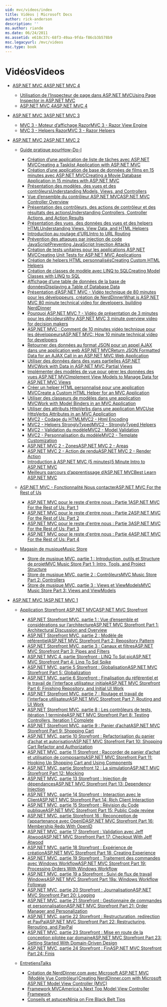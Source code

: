 ```yaml
---
uid: mvc/videos/index
title: Vidéos | Microsoft Docs
author: rick-anderson
description: ''
ms.author: riande
ms.date: 06/24/2011
ms.assetid: e618c37c-68f3-49aa-9fda-f86cb3b578b9
msc.legacyurl: /mvc/videos
msc.type: book
---
```

<a name="videos"></a><span data-ttu-id="d141d-102">Vidéos</span><span class="sxs-lookup"><span data-stu-id="d141d-102">Videos</span></span>
====================
- [<span data-ttu-id="d141d-103">ASP.NET MVC 4</span><span class="sxs-lookup"><span data-stu-id="d141d-103">ASP.NET MVC 4</span></span>](mvc-4/index.md)

    - [<span data-ttu-id="d141d-104">Utilisation de l’Inspecteur de page dans ASP.NET MVC</span><span class="sxs-lookup"><span data-stu-id="d141d-104">Using Page Inspector in ASP.NET MVC</span></span>](mvc-4/using-page-inspector-in-aspnet-mvc.md)
    - [<span data-ttu-id="d141d-105">ASP.NET MVC 4</span><span class="sxs-lookup"><span data-stu-id="d141d-105">ASP.NET MVC 4</span></span>](mvc-4/aspnet-mvc-4.md)
- [<span data-ttu-id="d141d-106">ASP.NET MVC 3</span><span class="sxs-lookup"><span data-stu-id="d141d-106">ASP.NET MVC 3</span></span>](mvc-3/index.md)

    - [<span data-ttu-id="d141d-107">MVC 3 - Moteur d’affichage Razor</span><span class="sxs-lookup"><span data-stu-id="d141d-107">MVC 3 - Razor View Engine</span></span>](mvc-3/mvc-3-razor-view-engine.md)
    - [<span data-ttu-id="d141d-108">MVC 3 - Helpers Razor</span><span class="sxs-lookup"><span data-stu-id="d141d-108">MVC 3 - Razor Helpers</span></span>](mvc-3/mvc-3-razor-helpers.md)
- [<span data-ttu-id="d141d-109">ASP.NET MVC 2</span><span class="sxs-lookup"><span data-stu-id="d141d-109">ASP.NET MVC 2</span></span>](mvc-2/index.md)

    - [<span data-ttu-id="d141d-110">Guide pratique pour</span><span class="sxs-lookup"><span data-stu-id="d141d-110">How-Do-I</span></span>](mvc-2/how-do-i/index.md)

        - [<span data-ttu-id="d141d-111">Création d’une application de liste de tâches avec ASP.NET MVC</span><span class="sxs-lookup"><span data-stu-id="d141d-111">Creating a Tasklist Application with ASP.NET MVC</span></span>](mvc-2/how-do-i/creating-a-tasklist-application-with-aspnet-mvc.md)
        - [<span data-ttu-id="d141d-112">Création d’une application de base de données de films en 15 minutes avec ASP.NET MVC</span><span class="sxs-lookup"><span data-stu-id="d141d-112">Creating a Movie Database Application in 15 minutes with ASP.NET MVC</span></span>](mvc-2/how-do-i/creating-a-movie-database-application-in-15-minutes-with-aspnet-mvc.md)
        - [<span data-ttu-id="d141d-113">Présentation des modèles, des vues et des contrôleurs</span><span class="sxs-lookup"><span data-stu-id="d141d-113">Understanding Models, Views, and Controllers</span></span>](mvc-2/how-do-i/understanding-models-views-and-controllers.md)
        - [<span data-ttu-id="d141d-114">Vue d’ensemble du contrôleur ASP.NET MVC</span><span class="sxs-lookup"><span data-stu-id="d141d-114">ASP.NET MVC Controller Overview</span></span>](mvc-2/how-do-i/aspnet-mvc-controller-overview.md)
        - [<span data-ttu-id="d141d-115">Présentation des contrôleurs, des actions de contrôleur et des résultats des actions</span><span class="sxs-lookup"><span data-stu-id="d141d-115">Understanding Controllers, Controller Actions, and Action Results</span></span>](mvc-2/how-do-i/understanding-controllers-controller-actions-and-action-results.md)
        - [<span data-ttu-id="d141d-116">Présentation des vues, des données des vues et des helpers HTML</span><span class="sxs-lookup"><span data-stu-id="d141d-116">Understanding Views, View Data, and HTML Helpers</span></span>](mvc-2/how-do-i/understanding-views-view-data-and-html-helpers.md)
        - [<span data-ttu-id="d141d-117">Introduction au routage d’URL</span><span class="sxs-lookup"><span data-stu-id="d141d-117">Intro to URL Routing</span></span>](mvc-2/how-do-i/an-introduction-to-url-routing.md)
        - [<span data-ttu-id="d141d-118">Prévention des attaques par injection de code JavaScript</span><span class="sxs-lookup"><span data-stu-id="d141d-118">Preventing JavaScript Injection Attacks</span></span>](mvc-2/how-do-i/preventing-javascript-injection-attacks.md)
        - [<span data-ttu-id="d141d-119">Création de tests unitaires pour les applications ASP.NET MVC</span><span class="sxs-lookup"><span data-stu-id="d141d-119">Creating Unit Tests for ASP.NET MVC Applications</span></span>](mvc-2/how-do-i/creating-unit-tests-for-aspnet-mvc-applications.md)
        - [<span data-ttu-id="d141d-120">Création de helpers HTML personnalisés</span><span class="sxs-lookup"><span data-stu-id="d141d-120">Creating Custom HTML Helpers</span></span>](mvc-2/how-do-i/creating-custom-html-helpers.md)
        - [<span data-ttu-id="d141d-121">Création de classes de modèle avec LINQ to SQL</span><span class="sxs-lookup"><span data-stu-id="d141d-121">Creating Model Classes with LINQ to SQL</span></span>](mvc-2/how-do-i/creating-model-classes-with-linq-to-sql.md)
        - [<span data-ttu-id="d141d-122">Affichage d’une table de données de la base de données</span><span class="sxs-lookup"><span data-stu-id="d141d-122">Displaying a Table of Database Data</span></span>](mvc-2/how-do-i/displaying-a-table-of-database-data.md)
        - [<span data-ttu-id="d141d-123">Présentation d’ASP.NET MVC - Vidéo technique de 80 minutes pour les développeurs, création de NerdDinner</span><span class="sxs-lookup"><span data-stu-id="d141d-123">What is ASP.NET MVC 80 minute technical video for developers, building NerdDinner</span></span>](mvc-2/how-do-i/what-is-aspnet-mvc-80-minute-technical-video-for-developers-building-nerddinner.md)
        - [<span data-ttu-id="d141d-124">Pourquoi ASP.NET MVC ? - Vidéo de présentation de 3 minutes pour les décideurs</span><span class="sxs-lookup"><span data-stu-id="d141d-124">Why ASP.NET MVC 3 minute overview video for decision makers</span></span>](mvc-2/how-do-i/why-aspnet-mvc-3-minute-overview-video-for-decision-makers.md)
        - [<span data-ttu-id="d141d-125">ASP.NET MVC : Comment de 10 minutes vidéo technique pour les développeurs</span><span class="sxs-lookup"><span data-stu-id="d141d-125">ASP.NET MVC: How 10 minute technical video for developers</span></span>](mvc-2/how-do-i/aspnet-mvc-how-10-minute-technical-video-for-developers.md)
        - [<span data-ttu-id="d141d-126">Retourner des données au format JSON pour un appel AJAX dans une application web ASP.NET MVC</span><span class="sxs-lookup"><span data-stu-id="d141d-126">Return JSON Formatted Data for an AJAX Call in an ASP.NET MVC Web Application</span></span>](mvc-2/how-do-i/how-do-i-return-json-formatted-data-for-an-ajax-call-in-an-aspnet-mvc-web-application.md)
        - [<span data-ttu-id="d141d-127">Utiliser des données dans des vues partielles ASP.NET MVC</span><span class="sxs-lookup"><span data-stu-id="d141d-127">Work with Data in ASP.NET MVC Partial Views</span></span>](mvc-2/how-do-i/how-do-i-work-with-data-in-aspnet-mvc-partial-views.md)
        - [<span data-ttu-id="d141d-128">Implémenter des modèles de vue pour gérer les données des vues ASP.NET MVC</span><span class="sxs-lookup"><span data-stu-id="d141d-128">Implement View Models to Manage Data for ASP.NET MVC Views</span></span>](mvc-2/how-do-i/how-do-i-implement-view-models-to-manage-data-for-aspnet-mvc-views.md)
        - [<span data-ttu-id="d141d-129">Créer un helper HTML personnalisé pour une application MVC</span><span class="sxs-lookup"><span data-stu-id="d141d-129">Create a Custom HTML Helper for an MVC Application</span></span>](mvc-2/how-do-i/how-do-i-create-a-custom-html-helper-for-an-mvc-application.md)
        - [<span data-ttu-id="d141d-130">Utiliser des classeurs de modèles dans une application MVC</span><span class="sxs-lookup"><span data-stu-id="d141d-130">Work with Model Binders in an MVC Application</span></span>](mvc-2/how-do-i/how-do-i-work-with-model-binders-in-an-mvc-application.md)
        - [<span data-ttu-id="d141d-131">Utiliser des attributs HttpVerbs dans une application MVC</span><span class="sxs-lookup"><span data-stu-id="d141d-131">Use HttpVerbs Attributes in an MVC Application</span></span>](mvc-2/how-do-i/how-do-i-use-httpverbs-attributes-in-an-mvc-application.md)
        - [<span data-ttu-id="d141d-132">MVC2 - Codage du HTML</span><span class="sxs-lookup"><span data-stu-id="d141d-132">MVC2 - Html Encoding</span></span>](mvc-2/how-do-i/mvc2-html-encoding.md)
        - [<span data-ttu-id="d141d-133">MVC2 - Helpers StronglyTyped</span><span class="sxs-lookup"><span data-stu-id="d141d-133">MVC2 - StronglyTyped Helpers</span></span>](mvc-2/how-do-i/mvc2-stronglytyped-helpers.md)
        - [<span data-ttu-id="d141d-134">MVC2 - Validation du modèle</span><span class="sxs-lookup"><span data-stu-id="d141d-134">MVC2 - Model Validation</span></span>](mvc-2/how-do-i/mvc2-model-validation.md)
        - [<span data-ttu-id="d141d-135">MVC2 - Personnalisation du modèle</span><span class="sxs-lookup"><span data-stu-id="d141d-135">MVC2 - Template Customization</span></span>](mvc-2/how-do-i/mvc2-template-customization.md)
        - [<span data-ttu-id="d141d-136">ASP.NET MVC 2 - Zones</span><span class="sxs-lookup"><span data-stu-id="d141d-136">ASP.NET MVC 2 - Areas</span></span>](mvc-2/how-do-i/aspnet-mvc-2-areas.md)
        - [<span data-ttu-id="d141d-137">ASP.NET MVC 2 - Action de rendu</span><span class="sxs-lookup"><span data-stu-id="d141d-137">ASP.NET MVC 2 - Render Action</span></span>](mvc-2/how-do-i/aspnet-mvc-2-render-action.md)
        - [<span data-ttu-id="d141d-138">Introduction à ASP.NET MVC (5 minutes)</span><span class="sxs-lookup"><span data-stu-id="d141d-138">5 Minute Intro to ASP.NET MVC</span></span>](mvc-2/how-do-i/5-minute-introduction-to-aspnet-mvc.md)
        - [<span data-ttu-id="d141d-139">Meilleurs parcours d’apprentissage d’ASP.NET MVC</span><span class="sxs-lookup"><span data-stu-id="d141d-139">Best Learn ASP.NET MVC</span></span>](mvc-2/how-do-i/how-to-best-learn-asp-net-mvc.md)
    - [<span data-ttu-id="d141d-140">ASP.NET MVC - Fonctionnalité Nous contacter</span><span class="sxs-lookup"><span data-stu-id="d141d-140">ASP.NET MVC For the Rest of Us</span></span>](mvc-2/aspnet-mvc-for-the-rest-of-us/index.md)

        - [<span data-ttu-id="d141d-141">ASP.NET MVC pour le reste d'entre nous : Partie 1</span><span class="sxs-lookup"><span data-stu-id="d141d-141">ASP.NET MVC For the Rest of Us: Part 1</span></span>](mvc-2/aspnet-mvc-for-the-rest-of-us/aspnet-mvc-for-the-rest-of-us-part-1.md)
        - [<span data-ttu-id="d141d-142">ASP.NET MVC pour le reste d'entre nous : Partie 2</span><span class="sxs-lookup"><span data-stu-id="d141d-142">ASP.NET MVC For the Rest of Us: Part 2</span></span>](mvc-2/aspnet-mvc-for-the-rest-of-us/aspnet-mvc-for-the-rest-of-us-part-2.md)
        - [<span data-ttu-id="d141d-143">ASP.NET MVC pour le reste d'entre nous : Partie 3</span><span class="sxs-lookup"><span data-stu-id="d141d-143">ASP.NET MVC For the Rest of Us: Part 3</span></span>](mvc-2/aspnet-mvc-for-the-rest-of-us/aspnet-mvc-for-the-rest-of-us-part-3.md)
        - [<span data-ttu-id="d141d-144">ASP.NET MVC pour le reste d'entre nous : Partie 4</span><span class="sxs-lookup"><span data-stu-id="d141d-144">ASP.NET MVC For the Rest of Us: Part 4</span></span>](mvc-2/aspnet-mvc-for-the-rest-of-us/aspnet-mvc-for-the-rest-of-us-part-4.md)
    - [<span data-ttu-id="d141d-145">Magasin de musique</span><span class="sxs-lookup"><span data-stu-id="d141d-145">Music Store</span></span>](mvc-2/music-store/index.md)

        - [<span data-ttu-id="d141d-146">Store de musique MVC, partie 1 : Introduction, outils et Structure de projet</span><span class="sxs-lookup"><span data-stu-id="d141d-146">MVC Music Store Part 1: Intro, Tools, and Project Structure</span></span>](mvc-2/music-store/mvc-music-store-part-1-intro-tools-and-project-structure.md)
        - [<span data-ttu-id="d141d-147">Store de musique MVC, partie 2 : Contrôleurs</span><span class="sxs-lookup"><span data-stu-id="d141d-147">MVC Music Store Part 2: Controllers</span></span>](mvc-2/music-store/mvc-music-store-part-2-controllers.md)
        - [<span data-ttu-id="d141d-148">Store de musique MVC, partie 3 : Views et ViewModels</span><span class="sxs-lookup"><span data-stu-id="d141d-148">MVC Music Store Part 3: Views and ViewModels</span></span>](mvc-2/music-store/mvc-music-store-part-3-views-and-viewmodels.md)
- [<span data-ttu-id="d141d-149">ASP.NET MVC 1</span><span class="sxs-lookup"><span data-stu-id="d141d-149">ASP.NET MVC 1</span></span>](mvc-1/index.md)

    - [<span data-ttu-id="d141d-150">Application Storefront ASP.NET MVC</span><span class="sxs-lookup"><span data-stu-id="d141d-150">ASP.NET MVC Storefront</span></span>](mvc-1/aspnet-mvc-storefront/index.md)

        - [<span data-ttu-id="d141d-151">ASP.NET Storefront MVC, partie 1 : Vue d’ensemble et considérations sur l’architecture</span><span class="sxs-lookup"><span data-stu-id="d141d-151">ASP.NET MVC Storefront Part 1: Architectural Discussion and Overview</span></span>](mvc-1/aspnet-mvc-storefront/aspnet-mvc-storefront-part-1-architectural-discussion-and-overview.md)
        - [<span data-ttu-id="d141d-152">ASP.NET Storefront MVC, partie 2 : Modèle de référentiel</span><span class="sxs-lookup"><span data-stu-id="d141d-152">ASP.NET MVC Storefront Part 2: Repository Pattern</span></span>](mvc-1/aspnet-mvc-storefront/aspnet-mvc-storefront-part-2-the-repository-pattern.md)
        - [<span data-ttu-id="d141d-153">ASP.NET Storefront MVC, partie 3 : Canaux et filtres</span><span class="sxs-lookup"><span data-stu-id="d141d-153">ASP.NET MVC Storefront Part 3: Pipes and Filters</span></span>](mvc-1/aspnet-mvc-storefront/aspnet-mvc-storefront-part-3-pipes-and-filters.md)
        - [<span data-ttu-id="d141d-154">ASP.NET MVC 4, partie Storefront : LINQ To Sql pic</span><span class="sxs-lookup"><span data-stu-id="d141d-154">ASP.NET MVC Storefront Part 4: Linq To Sql Spike</span></span>](mvc-1/aspnet-mvc-storefront/aspnet-mvc-storefront-part-4-linq-to-sql-spike.md)
        - [<span data-ttu-id="d141d-155">ASP.NET MVC, partie 5 Storefront : Globalisation</span><span class="sxs-lookup"><span data-stu-id="d141d-155">ASP.NET MVC Storefront Part 5: Globalization</span></span>](mvc-1/aspnet-mvc-storefront/aspnet-mvc-storefront-part-5-globalization.md)
        - [<span data-ttu-id="d141d-156">ASP.NET MVC, partie 6 Storefront : Finalisation du référentiel et le travail de l’interface utilisateur initiale</span><span class="sxs-lookup"><span data-stu-id="d141d-156">ASP.NET MVC Storefront Part 6: Finishing Repository, and Initial UI Work</span></span>](mvc-1/aspnet-mvc-storefront/aspnet-mvc-storefront-part-6-finishing-the-repository-and-initial-ui-work.md)
        - [<span data-ttu-id="d141d-157">ASP.NET Storefront MVC, partie 7 : Routage et travail de l’interface utilisateur</span><span class="sxs-lookup"><span data-stu-id="d141d-157">ASP.NET MVC Storefront Part 7: Routing and UI Work</span></span>](mvc-1/aspnet-mvc-storefront/aspnet-mvc-storefront-part-7-routing-and-ui-work.md)
        - [<span data-ttu-id="d141d-158">ASP.NET Storefront MVC, partie 8 : Les contrôleurs de tests, itération 1 terminée</span><span class="sxs-lookup"><span data-stu-id="d141d-158">ASP.NET MVC Storefront Part 8: Testing Controllers, Iteration 1 Complete</span></span>](mvc-1/aspnet-mvc-storefront/aspnet-mvc-storefront-part-8-testing-controllers-iteration-1-complete.md)
        - [<span data-ttu-id="d141d-159">ASP.NET Storefront MVC, partie 9 : Panier d’achat</span><span class="sxs-lookup"><span data-stu-id="d141d-159">ASP.NET MVC Storefront Part 9: Shopping Cart</span></span>](mvc-1/aspnet-mvc-storefront/aspnet-mvc-storefront-part-9-the-shopping-cart.md)
        - [<span data-ttu-id="d141d-160">ASP.NET MVC, partie 10 Storefront : Refactorisation du panier d’achat et autorisation</span><span class="sxs-lookup"><span data-stu-id="d141d-160">ASP.NET MVC Storefront Part 10: Shopping Cart Refactor and Authorization</span></span>](mvc-1/aspnet-mvc-storefront/aspnet-mvc-storefront-part-10-shopping-cart-refactor-and-authorization.md)
        - [<span data-ttu-id="d141d-161">ASP.NET MVC, partie 11 Storefront : Raccorder de panier d’achat et utilisation de composants</span><span class="sxs-lookup"><span data-stu-id="d141d-161">ASP.NET MVC Storefront Part 11: Hooking Up Shopping Cart and Using Components</span></span>](mvc-1/aspnet-mvc-storefront/aspnet-mvc-storefront-part-11-hooking-up-the-shopping-cart-and-using-components.md)
        - [<span data-ttu-id="d141d-162">ASP.NET MVC, partie Storefront 12 : La simulation</span><span class="sxs-lookup"><span data-stu-id="d141d-162">ASP.NET MVC Storefront Part 12: Mocking</span></span>](mvc-1/aspnet-mvc-storefront/aspnet-mvc-storefront-part-12-mocking.md)
        - [<span data-ttu-id="d141d-163">ASP.NET MVC, partie 13 Storefront : Injection de dépendances</span><span class="sxs-lookup"><span data-stu-id="d141d-163">ASP.NET MVC Storefront Part 13: Dependency Injection</span></span>](mvc-1/aspnet-mvc-storefront/aspnet-mvc-storefront-part-13-dependency-injection.md)
        - [<span data-ttu-id="d141d-164">ASP.NET MVC, partie 14 Storefront : Interaction avec le Client</span><span class="sxs-lookup"><span data-stu-id="d141d-164">ASP.NET MVC Storefront Part 14: Rich Client Interaction</span></span>](mvc-1/aspnet-mvc-storefront/aspnet-mvc-storefront-part-14-rich-client-interaction.md)
        - [<span data-ttu-id="d141d-165">ASP.NET MVC, partie 15 Storefront : Révision du Code publique</span><span class="sxs-lookup"><span data-stu-id="d141d-165">ASP.NET MVC Storefront Part 15: Public Code review</span></span>](mvc-1/aspnet-mvc-storefront/aspnet-mvc-storefront-part-15-public-code-review.md)
        - [<span data-ttu-id="d141d-166">ASP.NET MVC, partie Storefront 16 : Reconception de l’appartenance avec OpenID</span><span class="sxs-lookup"><span data-stu-id="d141d-166">ASP.NET MVC Storefront Part 16: Membership Redo With OpenID</span></span>](mvc-1/aspnet-mvc-storefront/aspnet-mvc-storefront-part-16-membership-redo-with-openid.md)
        - [<span data-ttu-id="d141d-167">ASP.NET MVC, partie 17 Storefront : Validation avec Jeff Atwood</span><span class="sxs-lookup"><span data-stu-id="d141d-167">ASP.NET MVC Storefront Part 17: Checkout With Jeff Atwood</span></span>](mvc-1/aspnet-mvc-storefront/aspnet-mvc-storefront-part-17-checkout-with-jeff-atwood.md)
        - [<span data-ttu-id="d141d-168">ASP.NET MVC, partie 18 Storefront : Expérience de création</span><span class="sxs-lookup"><span data-stu-id="d141d-168">ASP.NET MVC Storefront Part 18: Creating Experience</span></span>](mvc-1/aspnet-mvc-storefront/aspnet-mvc-storefront-part-18-creating-an-experience.md)
        - [<span data-ttu-id="d141d-169">ASP.NET MVC, partie 19 Storefront : Traitement des commandes avec Windows Workflow</span><span class="sxs-lookup"><span data-stu-id="d141d-169">ASP.NET MVC Storefront Part 19: Processing Orders With Windows Workflow</span></span>](mvc-1/aspnet-mvc-storefront/aspnet-mvc-storefront-part-19-processing-orders-with-windows-workflow.md)
        - [<span data-ttu-id="d141d-170">ASP.NET MVC, partie 19 a Storefront : Suivi de flux de travail Windows</span><span class="sxs-lookup"><span data-stu-id="d141d-170">ASP.NET MVC Storefront Part 19a: Windows Workflow Followup</span></span>](mvc-1/aspnet-mvc-storefront/aspnet-mvc-storefront-part-19a-windows-workflow-followup.md)
        - [<span data-ttu-id="d141d-171">ASP.NET MVC, partie 20 Storefront : Journalisation</span><span class="sxs-lookup"><span data-stu-id="d141d-171">ASP.NET MVC Storefront Part 20: Logging</span></span>](mvc-1/aspnet-mvc-storefront/aspnet-mvc-storefront-part-20-logging.md)
        - [<span data-ttu-id="d141d-172">ASP.NET MVC, partie 21 Storefront : Gestionnaire de commandes et personnalisation</span><span class="sxs-lookup"><span data-stu-id="d141d-172">ASP.NET MVC Storefront Part 21: Order Manager and Personalization</span></span>](mvc-1/aspnet-mvc-storefront/aspnet-mvc-storefront-part-21-order-manager-and-personalization.md)
        - [<span data-ttu-id="d141d-173">ASP.NET MVC, partie 22 Storefront : Restructuration, redirection et PayPal</span><span class="sxs-lookup"><span data-stu-id="d141d-173">ASP.NET MVC Storefront Part 22: Restructuring, Rerouting, and PayPal</span></span>](mvc-1/aspnet-mvc-storefront/aspnet-mvc-storefront-part-22-restructuring-rerouting-and-paypal.md)
        - [<span data-ttu-id="d141d-174">ASP.NET MVC, partie 23 Storefront : Mise en route de la conception pilotée par domaine</span><span class="sxs-lookup"><span data-stu-id="d141d-174">ASP.NET MVC Storefront Part 23: Getting Started With Domain-Driven Design</span></span>](mvc-1/aspnet-mvc-storefront/aspnet-mvc-storefront-part-23-getting-started-with-domain-driven-design.md)
        - [<span data-ttu-id="d141d-175">ASP.NET MVC, partie 24 Storefront : Fin</span><span class="sxs-lookup"><span data-stu-id="d141d-175">ASP.NET MVC Storefront Part 24: Finis</span></span>](mvc-1/aspnet-mvc-storefront/aspnet-mvc-storefront-part-24-finis.md)
    - [<span data-ttu-id="d141d-176">Entretiens</span><span class="sxs-lookup"><span data-stu-id="d141d-176">Talks</span></span>](mvc-1/conference-presentations/index.md)

        - [<span data-ttu-id="d141d-177">Création de NerdDinner.com avec Microsoft ASP.NET MVC (Modèle Vue Contrôleur)</span><span class="sxs-lookup"><span data-stu-id="d141d-177">Creating NerdDinner.com with Microsoft ASP.NET Model View Controller (MVC)</span></span>](mvc-1/conference-presentations/creating-nerddinnercom-with-microsoft-aspnet-model-view-controller-mvc.md)
        - [<span data-ttu-id="d141d-178">Framework MVC</span><span class="sxs-lookup"><span data-stu-id="d141d-178">America's Next Top Model View Controller Framework</span></span>](mvc-1/conference-presentations/americas-next-top-model-view-controller-framework.md)
        - [<span data-ttu-id="d141d-179">Conseils et astuces</span><span class="sxs-lookup"><span data-stu-id="d141d-179">Ninja on Fire Black Belt Tips</span></span>](mvc-1/conference-presentations/ninja-on-fire-black-belt-tips.md)
